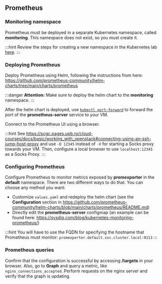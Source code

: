 ## Prometheus

### Monitoring namespace

Prometheus must be deployed in a separate Kubernetes namespace, called **monitoring**. This namespace does not exist, so you must create it.

:::hint
Review the steps for creating a new namespace in the Kubernetes lab [here](https://scgc.pages.upb.ro/cloud-courses/docs/management/kubernetes#creating-a-new-namespace).
:::

### Deploying Prometheus

Deploy Prometheus using Helm, following the instructions from here: https://github.com/prometheus-community/helm-charts/tree/main/charts/prometheus

:::danger
**Attention:** Make sure to deploy the helm chart to the **monitoring** namespace.
:::

After the helm chart is deployed, use [`kubectl port-forward`](https://kubernetes.io/docs/tasks/access-application-cluster/port-forward-access-application-cluster/) to forward the port of the **prometheus-server** service to your VM.

Connect to the Prometheus UI using a browser. 

:::hint
See https://scgc.pages.upb.ro/cloud-courses/docs/basic/working_with_openstack#connecting-using-an-ssh-jump-host-proxy and use `-D 12345` instead of `-X` for starting a Socks proxy towards your VM. Then, configure a local browser to use `localhost:12345` as a Socks Proxy.
:::

### Configuring Prometheus

Configure Prometheus to monitor metrics exposed by **promexporter** in the **default** namespace. There are two different ways to do that. You can choose any method you want:
  * Customize `values.yaml` and redeploy the helm chart (see the **Configuration** section in https://github.com/prometheus-community/helm-charts/blob/main/charts/prometheus/README.md)
  * Directly edit the **prometheus-server** configmap (an example can be found here: https://sysdig.com/blog/kubernetes-monitoring-prometheus/)

:::hint
You will have to use the FQDN for specifying the hostname that Prometheus must monitor: `promexporter.default.svc.cluster.local:9113`
:::

### Prometheus queries

Confirm that the configuration is successful by accessing **/targets** in your browser. Also, go to **Graph** and query a metric, like `nginx_connections_accepted`. Perform requests on the nginx server and verify that the graph is updating.
